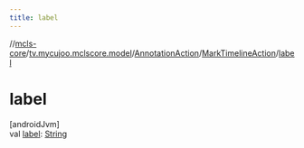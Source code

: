```yaml
---
title: label
---
```

//[mcls-core](../../../../index.html)/[tv.mycujoo.mclscore.model](../../index.html)/[AnnotationAction](../index.html)/[MarkTimelineAction](index.html)/[label](label.html)



# label



[androidJvm]\
val [label](label.html): [String](https://kotlinlang.org/api/latest/jvm/stdlib/kotlin/-string/index.html)




